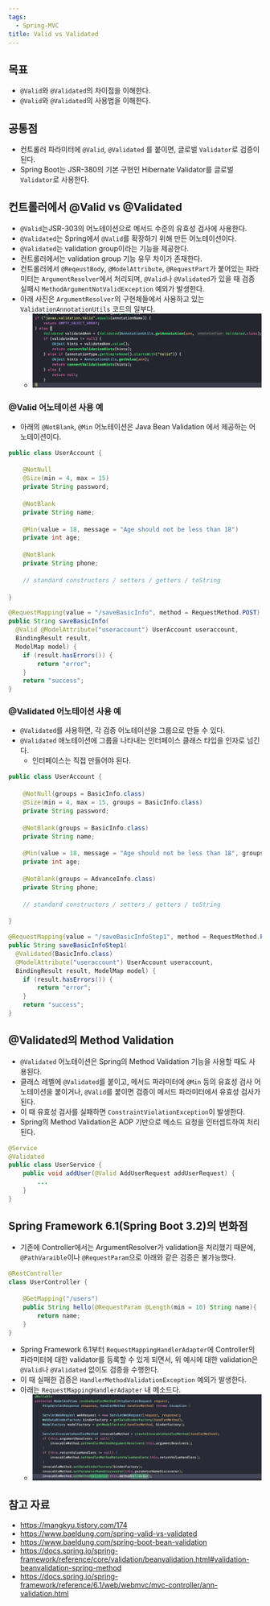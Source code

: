 ```yaml
---
tags:
  - Spring-MVC
title: Valid vs Validated
---
```



## 목표

- `@Valid`와 `@Validated`의 차이점을 이해한다.
- `@Valid`와 `@Validated`의 사용법을 이해한다.

## 공통점

- 컨트롤러 파라미터에 `@Valid`, `@Validated` 를 붙이면, 글로벌 `Validator`로 검증이 된다.
- Spring Boot는 JSR-380의 기본 구현인 Hibernate Validator를 글로벌 `Validator`로 사용한다.

## 컨트롤러에서 @Valid vs @Validated

- `@Valid`는JSR-303의 어노테이션으로 메서드 수준의 유효성 검사에 사용한다.
- `@Validated`는 Spring에서 `@Valid`를 확장하기 위해 만든 어노테이션이다.
- `@Validated`는 validation group이라는 기능을 제공한다.
- 컨트롤러에서는 validation group 기능 유무 차이가 존재한다.
- 컨트롤러에서 `@ReqeustBody`, `@ModelAttribute`, `@RequestPart`가 붙어있는 파라미터는 `ArgumentResolver`에서 처리되며, `@Valid`나 `@Validated`가 있을 때 검증 실패시 `MethodArgumentNotValidException` 예외가 발생한다.
- 아래 사진은 `ArgumentResolver`의 구현체들에서 사용하고 있는 `ValidationAnnotationUtils` 코드의 일부다.
	- ![](assets/Pasted%20image%2020230731225149.png)

### @Valid 어노테이션 사용 예

- 아래의 `@NotBlank`, `@Min` 어노테이션은 Java Bean Validation 에서 제공하는 어노테이션이다.

```java
public class UserAccount {
    
    @NotNull
    @Size(min = 4, max = 15)
    private String password;
 
    @NotBlank
    private String name;
 
    @Min(value = 18, message = "Age should not be less than 18")
    private int age;
 
    @NotBlank
    private String phone;
    
    // standard constructors / setters / getters / toString   
    
}
```

```java
@RequestMapping(value = "/saveBasicInfo", method = RequestMethod.POST)
public String saveBasicInfo(
  @Valid @ModelAttribute("useraccount") UserAccount useraccount, 
  BindingResult result, 
  ModelMap model) {
    if (result.hasErrors()) {
        return "error";
    }
    return "success";
}
```

### @Validated 어노테이션 사용 예

- `@Validated`를 사용하면, 각 검증 어노테이션을 그룹으로 만들 수 있다.
- `@Validated` 애노테이션에 그룹을 나타내는 인터페이스 클래스 타입을 인자로 넘긴다.
	- 인터페이스는 직접 만들어야 된다.

```java
public class UserAccount {
    
    @NotNull(groups = BasicInfo.class)
    @Size(min = 4, max = 15, groups = BasicInfo.class)
    private String password;
 
    @NotBlank(groups = BasicInfo.class)
    private String name;
 
    @Min(value = 18, message = "Age should not be less than 18", groups = AdvanceInfo.class)
    private int age;
 
    @NotBlank(groups = AdvanceInfo.class)
    private String phone;
    
    // standard constructors / setters / getters / toString   
    
}
```

```java
@RequestMapping(value = "/saveBasicInfoStep1", method = RequestMethod.POST)
public String saveBasicInfoStep1(
  @Validated(BasicInfo.class) 
  @ModelAttribute("useraccount") UserAccount useraccount, 
  BindingResult result, ModelMap model) {
    if (result.hasErrors()) {
        return "error";
    }
    return "success";
}
```

## @Validated의 Method Validation

- `@Validated` 어노테이션은 Spring의 Method Validation 기능을 사용할 때도 사용된다.
- 클래스 레벨에 `@Validated`를 붙이고, 메서드 파라미터에 `@Min` 등의 유효성 검사 어노테이션을 붙이거나, `@Valid`를 붙이면 검증이 메서드 파라미터에서 유효성 검사가 된다.
- 이 때 유효성 검사를 실패하면 `ConstraintViolationException`이 발생한다.
- Spring의 Method Validation은 AOP 기반으로 메소드 요청을 인터셉트하여 처리된다.

```java
@Service 
@Validated 
public class UserService { 
	public void addUser(@Valid AddUserRequest addUserRequest) { 
		... 
	} 
}
```

## Spring Framework 6.1(Spring Boot 3.2)의 변화점 

- 기존에 Controller에서는 ArgumentResolver가 validation을 처리했기 때문에, `@PathVaraible`이나 `@RequestParam`으로 아래와 같은 검증은 불가능했다.

```java
@RestController
class UserController {

    @GetMapping("/users")
    public String hello(@RequestParam @Length(min = 10) String name){
        return name;
    }
}
```

- Spring Framework 6.1부터 `RequestMappingHandlerAdapter`에 Controller의 파라미터에 대한 validator를 등록할 수 있게 되면서, 위 예시에 대한 validation은 `@Valid`나 `@Validated` 없이도 검증을 수행한다.
- 이 때 실패한 검증은 `HandlerMethodValidationException` 예외가 발생한다.
- 아래는 `RequestMappingHandlerAdapter` 내 메소드다.
	- ![](assets/Pasted%20image%2020250221142546.png)

## 참고 자료

- https://mangkyu.tistory.com/174
- https://www.baeldung.com/spring-valid-vs-validated
- https://www.baeldung.com/spring-boot-bean-validation
- https://docs.spring.io/spring-framework/reference/core/validation/beanvalidation.html#validation-beanvalidation-spring-method
- https://docs.spring.io/spring-framework/reference/6.1/web/webmvc/mvc-controller/ann-validation.html
